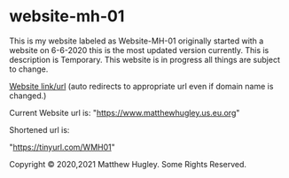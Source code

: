 # website-mh-01
This is my website labeled as Website-MH-01 originally started with a website on 6-6-2020 this is the most updated version currently. This is description is Temporary. This website is in progress all things are subject to change.

[Website link/url](https://mhmatthewhugley.github.io/Website-MH-01) (auto redirects to appropriate url even if domain name is changed.)

Current Website url is: "https://www.matthewhugley.us.eu.org"

Shortened url is:

"https://tinyurl.com/WMH01"

Copyright © 2020,2021 Matthew Hugley. Some Rights Reserved.
